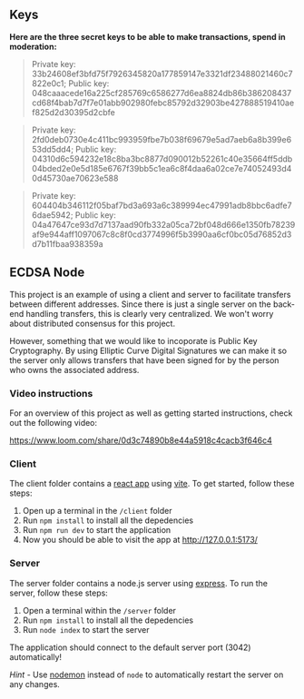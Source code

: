 ## Keys

**Here are the three secret keys to be able to make transactions, spend in moderation:**

>Private key: 33b24608ef3bfd75f7926345820a177859147e3321df23488021460c7822e0c1; 
>Public key: 048caaacede16a225cf285769c6586277d6ea8824db86b386208437cd68f4bab7d7f7e01abb902980febc85792d32903be427888519410aef825d2d30395d2cbfe

>Private key: 2fd0deb0730e4c411bc993959fbe7b038f69679e5ad7aeb6a8b399e653dd5dd4; 
>Public key: 04310d6c594232e18c8ba3bc8877d090012b52261c40e35664ff5ddb04bded2e0e5d185e6767f39bb5c1ea6c8f4daa6a02ce7e74052493d40d45730ae70623e588

>Private key: 604404b346112f05baf7bd3a693a6c389994ec47991adb8bbc6adfe76dae5942; 
>Public key: 04a47647ce93d7d7137aad90fb332a05ca72bf048d666e1350fb78239af9e944aff1097067c8c8f0cd3774996f5b3990aa6cf0bc05d76852d3d7b11fbaa938359a


## ECDSA Node

This project is an example of using a client and server to facilitate transfers between different addresses. Since there is just a single server on the back-end handling transfers, this is clearly very centralized. We won't worry about distributed consensus for this project.

However, something that we would like to incoporate is Public Key Cryptography. By using Elliptic Curve Digital Signatures we can make it so the server only allows transfers that have been signed for by the person who owns the associated address.

### Video instructions
For an overview of this project as well as getting started instructions, check out the following video:

https://www.loom.com/share/0d3c74890b8e44a5918c4cacb3f646c4
 
### Client

The client folder contains a [react app](https://reactjs.org/) using [vite](https://vitejs.dev/). To get started, follow these steps:

1. Open up a terminal in the `/client` folder
2. Run `npm install` to install all the depedencies
3. Run `npm run dev` to start the application 
4. Now you should be able to visit the app at http://127.0.0.1:5173/

### Server

The server folder contains a node.js server using [express](https://expressjs.com/). To run the server, follow these steps:

1. Open a terminal within the `/server` folder 
2. Run `npm install` to install all the depedencies 
3. Run `node index` to start the server 

The application should connect to the default server port (3042) automatically! 

_Hint_ - Use [nodemon](https://www.npmjs.com/package/nodemon) instead of `node` to automatically restart the server on any changes.

